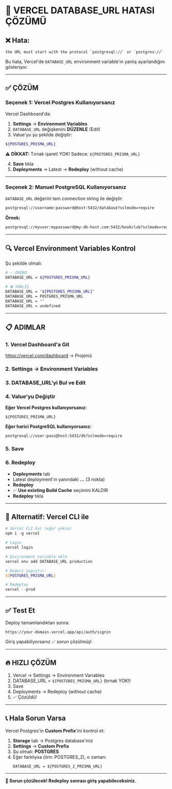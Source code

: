 # 🔧 VERCEL DATABASE_URL HATASI ÇÖZÜMÜ

## ❌ Hata:

```
the URL must start with the protocol `postgresql://` or `postgres://`
```

Bu hata, Vercel'de `DATABASE_URL` environment variable'ın yanlış ayarlandığını gösteriyor.

---

## ✅ ÇÖZÜM

### Seçenek 1: Vercel Postgres Kullanıyorsanız

Vercel Dashboard'da:

1. **Settings** → **Environment Variables**
2. `DATABASE_URL` değişkenini **DÜZENLE** (Edit)
3. Value'yu şu şekilde değiştir:

```bash
${POSTGRES_PRISMA_URL}
```

⚠️ **DİKKAT:** Tırnak işareti YOK! Sadece: `${POSTGRES_PRISMA_URL}`

4. **Save** tıkla
5. **Deployments** → Latest → **Redeploy** (without cache)

---

### Seçenek 2: Manuel PostgreSQL Kullanıyorsanız

`DATABASE_URL` değerini tam connection string ile değiştir:

```bash
postgresql://username:password@host:5432/database?sslmode=require
```

**Örnek:**

```bash
postgresql://myuser:mypassword@my-db-host.com:5432/bookclub?sslmode=require
```

---

## 🔍 Vercel Environment Variables Kontrol

Şu şekilde olmalı:

```bash
# ✅ DOĞRU
DATABASE_URL = ${POSTGRES_PRISMA_URL}

# ❌ YANLIŞ
DATABASE_URL = "${POSTGRES_PRISMA_URL}"
DATABASE_URL = POSTGRES_PRISMA_URL
DATABASE_URL = ""
DATABASE_URL = undefined
```

---

## 📋 ADIMLAR

### 1. Vercel Dashboard'a Git

https://vercel.com/dashboard → Projeniz

### 2. Settings → Environment Variables

### 3. DATABASE_URL'yi Bul ve Edit

### 4. Value'yu Değiştir

**Eğer Vercel Postgres kullanıyorsanız:**

```
${POSTGRES_PRISMA_URL}
```

**Eğer harici PostgreSQL kullanıyorsanız:**

```
postgresql://user:pass@host:5432/db?sslmode=require
```

### 5. Save

### 6. Redeploy

- **Deployments** tab
- Latest deployment'ın yanındaki **...** (3 nokta)
- **Redeploy**
- ✅ **Use existing Build Cache** seçimini KALDIR
- **Redeploy** tıkla

---

## 🎯 Alternatif: Vercel CLI ile

```powershell
# Vercel CLI kur (eğer yoksa)
npm i -g vercel

# Login
vercel login

# Environment variable ekle
vercel env add DATABASE_URL production

# Değeri yapıştır:
${POSTGRES_PRISMA_URL}

# Redeploy
vercel --prod
```

---

## ✅ Test Et

Deploy tamamlandıktan sonra:

```
https://your-domain.vercel.app/api/auth/signin
```

Giriş yapabiliyorsanız ✅ sorun çözülmüş!

---

## 🔥 HIZLI ÇÖZÜM

1. Vercel → Settings → Environment Variables
2. DATABASE_URL = `${POSTGRES_PRISMA_URL}` (tırnak YOK!)
3. Save
4. Deployments → Redeploy (without cache)
5. ✅ Çözüldü!

---

## 📞 Hala Sorun Varsa

Vercel Postgres'in **Custom Prefix**'ini kontrol et:

1. **Storage** tab → Postgres database'iniz
2. **Settings** → **Custom Prefix**
3. Şu olmalı: **POSTGRES**
4. Eğer farklıysa (örn: POSTGRES_2), o zaman:
   ```
   DATABASE_URL = ${POSTGRES_2_PRISMA_URL}
   ```

---

**🎉 Sorun çözülecek! Redeploy sonrası giriş yapabileceksiniz.**
